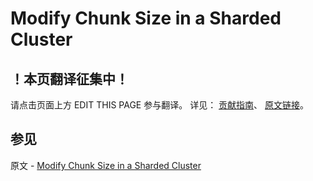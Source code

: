 # Modify Chunk Size in a Sharded Cluster

## ！本页翻译征集中！

请点击页面上方 EDIT THIS PAGE 参与翻译。
详见：
[贡献指南]( https://github.com/JinMuInfo/MongoDB-Manual-zh/blob/master/CONTRIBUTING.md )、
[原文链接](  https://docs.mongodb.com/manual/tutorial/modify-chunk-size-in-sharded-cluster/  )。

## 参见

原文 - [Modify Chunk Size in a Sharded Cluster]( https://docs.mongodb.com/manual/tutorial/modify-chunk-size-in-sharded-cluster/ )


